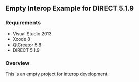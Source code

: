 ## Empty Interop Example for DIRECT 5.1.9

### Requirements

* Visual Studio 2013
* Xcode 8
* QtCreator 5.8
* DIRECT 5.1.9

### Overview

This is an empty project for interop development.